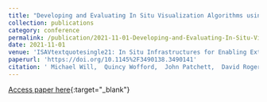 ```yaml
---
title: "Developing and Evaluating In Situ Visualization Algorithms using Containers"
collection: publications
category: conference
permalink: /publication/2021-11-01-Developing-and-Evaluating-In-Situ-Visualization-Algorithms-using-Containers
date: 2021-11-01
venue: 'ISAVtextquotesingle21: In Situ Infrastructures for Enabling Extreme-Scale Analysis and Visualization'
paperurl: 'https://doi.org/10.1145%2F3490138.3490141'
citation: ' Michael Will,  Quincy Wofford,  John Patchett,  David Rogers,  Jonas Lukasczyk,  Christoph Garth, &quot;Developing and Evaluating In Situ Visualization Algorithms using Containers.&quot; ISAVtextquotesingle21: In Situ Infrastructures for Enabling Extreme-Scale Analysis and Visualization, 2021.'
---
```

[Access paper here](https://doi.org/10.1145%2F3490138.3490141){:target="_blank"}
